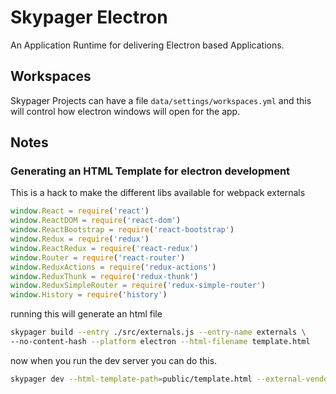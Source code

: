 # Skypager Electron

An Application Runtime for delivering Electron based Applications.

## Workspaces

Skypager Projects can have a file `data/settings/workspaces.yml` and this will
control how electron windows will open for the app.

## Notes

### Generating an HTML Template for electron development

This is a hack to make the different libs available for webpack externals

```javascript
window.React = require('react')
window.ReactDOM = require('react-dom')
window.ReactBootstrap = require('react-bootstrap')
window.Redux = require('redux')
window.ReactRedux = require('react-redux')
window.Router = require('react-router')
window.ReduxActions = require('redux-actions')
window.ReduxThunk = require('redux-thunk')
window.ReduxSimpleRouter = require('redux-simple-router')
window.History = require('history')
```

running this will generate an html file 

```bash
skypager build --entry ./src/externals.js --entry-name externals \
--no-content-hash --platform electron --html-filename template.html
```

now when you run the dev server you can do this.

```bash
skypager dev --html-template-path=public/template.html --external-vendors --skip-theme
```
